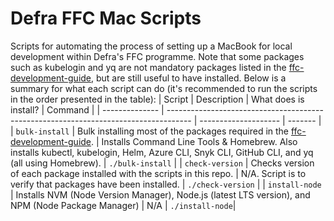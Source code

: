 # Defra FFC Mac Scripts
Scripts for automating the process of setting up a MacBook for local development within Defra's FFC programme. Note that some packages such as kubelogin and yq are not mandatory packages listed in the [ffc-development-guide](https://github.com/DEFRA/ffc-development-guide/blob/main/docs/local-development-setup/index.md), but are still useful to have installed. Below is a summary for what each script can do (it's recommended to run the scripts in the order presented in the table):
| Script | Description | What does is install? | Command |
| -------------- | ------------------------------------------------------------------------------------ | -------------------- | ------- |
| `bulk-install` | Bulk installing most of the packages required in the [ffc-development-guide](https://github.com/DEFRA/ffc-development-guide/blob/main/docs/local-development-setup/index.md). | Installs Command Line Tools & Homebrew. Also installs kubectl, kubelogin, Helm, Azure CLI, Snyk CLI, GitHub CLI, and yq (all using Homebrew).  | `./bulk-install` |
| `check-version` | Checks version of each package installed with the scripts in this repo. | N/A. Script is to verify that packages have been installed. | `./check-version` |
| `install-node` | Installs NVM (Node Version Manager), Node.js (latest LTS version), and NPM (Node Package Manager) | N/A | `./install-node`|
